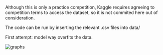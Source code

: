 Although this is only a practice competition, Kaggle requires agreeing to competition terms to access the dataset, so it is not commited here out of consideration.

The code can be run by inserting the relevant .csv files into data/


First attempt: model way overfits the data.

![graphs](https://github.com/user-attachments/assets/0a195ffd-d1f0-4494-b3a8-3290d42e913f)
